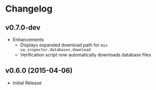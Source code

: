# Changelog

## v0.7.0-dev

- Enhancements
  - Displays expanded download path for `mix ua_inspector.databases.download`
  - Verification script now automatically downloads database files

## v0.6.0 (2015-04-06)

- Initial Release
